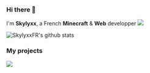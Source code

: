 ### Hi there 👋

I'm **Skylyxx**, a French **Minecraft** & **Web** developper <img src="http://img.shields.io/badge/Discord-%40Skylyxx%238816-7289DA">

![SkylyxxFR's github stats](https://github-readme-stats.vercel.app/api?username=Skylyxx)

### My projects

<a href="https://github.com/Skylyxx/skdynmap"><img src="https://github-readme-stats.vercel.app/api/pin/?username=Skylyxx&repo=skdynmap" /></a>
